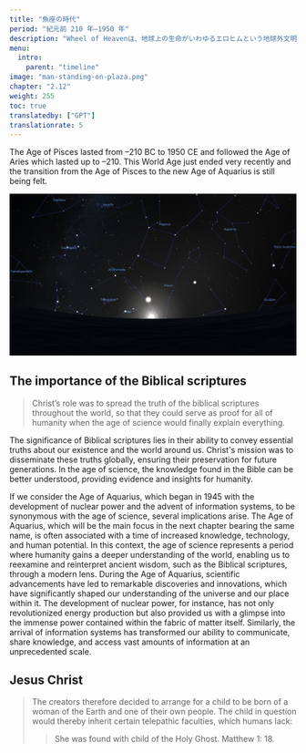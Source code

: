 ```yaml
---
title: "魚座の時代"
period: "紀元前 210 年—1950 年"
description: "Wheel of Heavenは、地球上の生命がいわゆるエロヒムという地球外文明によって知的に設計されたという仮説を探求する知識ベースです。"
menu:
  intro:
    parent: "timeline"
image: "man-standing-on-plaza.png"
chapter: "2.12"
weight: 255
toc: true
translatedby: ["GPT"]
translationrate: 5
---
```


The Age of Pisces lasted from –210 BC to 1950 CE and followed the Age of Aries which lasted up to –210. This World Age just ended very recently and the transition from the Age of Pisces to the new Age of Aquarius is still being felt.

![Image](images/equinox_bc210.png "Vernal equinox in 210 BC")

## The importance of the Biblical scriptures

> Christ’s role was to spread the truth of the biblical scriptures throughout the world, so that they could serve as proof for all of humanity when the age of science would finally explain everything.

The significance of Biblical scriptures lies in their ability to convey essential truths about our existence and the world around us. Christ's mission was to disseminate these truths globally, ensuring their preservation for future generations. In the age of science, the knowledge found in the Bible can be better understood, providing evidence and insights for humanity.

If we consider the Age of Aquarius, which began in 1945 with the development of nuclear power and the advent of information systems, to be synonymous with the age of science, several implications arise. The Age of Aquarius, which will be the main focus in the next chapter bearing the same name, is often associated with a time of increased knowledge, technology, and human potential. In this context, the age of science represents a period where humanity gains a deeper understanding of the world, enabling us to reexamine and reinterpret ancient wisdom, such as the Biblical scriptures, through a modern lens. During the Age of Aquarius, scientific advancements have led to remarkable discoveries and innovations, which have significantly shaped our understanding of the universe and our place within it. The development of nuclear power, for instance, has not only revolutionized energy production but also provided us with a glimpse into the immense power contained within the fabric of matter itself. Similarly, the arrival of information systems has transformed our ability to communicate, share knowledge, and access vast amounts of information at an unprecedented scale.

## Jesus Christ

> The creators therefore decided to arrange for a child to be born of a woman of the Earth and one of their own people. The child in question would thereby inherit certain telepathic faculties, which humans lack:
>
>> She was found with child of the Holy Ghost. Matthew 1: 18.
